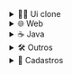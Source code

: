 <!--------------------------------------------------------------->

<details>
  
  <summary>👨‍🔬 Ui clone</summary>
  
  <br>
  
  [Instagram](https://github.com/Nerd00F/instagram-ui)

  [Youtube](https://github.com/Nerd00F/Youtube-clone)
  
</details>

<!--------------------------------------------------------------->

<details>
  
  <summary>🌐 Web</summary>
  
  <br>

  [Consulta de cep](https://github.com/Nerd00F/Consulta-de-Cep)
  
  [E-Commerce](https://github.com/Nerd00F/E-Commerce)
  
  [Relógio](https://github.com/Nerd00F/Relogio)

  [Estudos em css](https://github.com/Nerd00F/Estudos-em-css)

  [Exemplo de portfólio](https://github.com/Nerd00F/Personal-Portfolio-Webpage)
    
  [Página de documentação](https://github.com/Nerd00F/Technical-Documentation-Page)
  
</details>

<!--------------------------------------------------------------->

<details>
  
  <summary>☕ Java</summary>

  <br>
    
  [Spring boot](https://github.com/Nerd00F/Spring-boot)

  [Banco de dados H2](https://github.com/Nerd00F/Banco-de-dados-Java)
  
  [Desktop](https://github.com/Nerd00F/Java-desktop)

</details>

<!--------------------------------------------------------------->

<details>
  
  <summary>🛠️ Outros</summary>

  <br>

  [Estudos (C, C++, Java e Python)](https://github.com/Nerd00F/Estudos)
    
  [Projetos em arduino](https://github.com/Nerd00F/Projetos-em-arduino)
  
  [Desenvolvimento de jogos](https://github.com/Nerd00F/Desenvolvimento-de-jogos)

</details>

<!--------------------------------------------------------------->

<details>
  
  <summary>👥 Cadastros</summary>

  <br>

  [Be the hero - Oministack #11](https://github.com/Nerd00F/Be-the-hero)
  
  [Listagem de Cursos](https://github.com/Nerd00F/Listagem-cursos)
  
  [Cadastro Empresarial](https://github.com/Nerd00F/Cadastro-robusto)

  [Java Desktop](https://github.com/Nerd00F/Sistema-de-cadastro-desktop-em-Java)

</details>

<!--------------------------------------------------------------->
